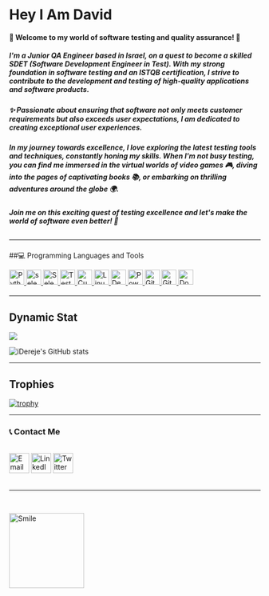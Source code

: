 # Hey I Am David

#### 🌟 Welcome to my world of software       testing and quality assurance! 🌟


##### I'm a Junior QA Engineer based in Israel, on a quest to become a skilled SDET (Software Development Engineer in Test). With my strong foundation in software testing and an ISTQB certification, I strive to contribute to the development and testing of high-quality applications and software products.

##### ✨ Passionate about ensuring that software not only meets customer requirements but also exceeds user expectations, I am dedicated to creating exceptional user experiences.

##### In my journey towards excellence, I love exploring the latest testing tools and techniques, constantly honing my skills. When I'm not busy testing, you can find me immersed in the virtual worlds of video games 🎮, diving into the pages of captivating books 📚, or embarking on thrilling adventures around the globe 🌍.

##### Join me on this exciting quest of testing excellence and let's make the world of software even better! 🚀

## <hr>

##💻 Programming  Languages and Tools 

<div align="left">

<a href="https://www.python.org">
  <img src="https://cdn.iconscout.com/icon/free/png-256/python-3521655-2945099.png" alt="Python" width="30" height="30" />
</a>

<a href="https://www.selenium.dev">
  <img src="https://img.icons8.com/?size=2x&id=VOnRj9vGpXV8&format=png" alt="selenium" width="30" height="30" />
</a>

<a href="https://www.selenium.dev/documentation/en/selenium_installation/installing_selenium_libraries/">
  <img src="https://img.icons8.com/?size=2x&id=WbhlkucPF3tZ&format=png" alt="Selenium Test Automation" width="30" height="30" />
</a>

<a href="https://testng.org">
  <img src="https://img.icons8.com/color/48/000000/test-tube-rack.png" alt="TestNG" width="30" height="30"/>
</a>

<a href="https://cucumber.io">
  <img src="https://img.icons8.com/color/48/000000/cucumber.png" alt="Cucumber" width="30" height="30"/>
</a>

<a href="https://www.linux.org/">
  <img src="https://img.icons8.com/color/48/000000/linux.png" alt="Linux" width="30" height="30"/>
</a>

<a href="https://www.debian.org/">
  <img src="https://img.icons8.com/color/48/000000/debian.png" alt="Debian" width="30" height="30"/>
</a>

<a href="https://docs.microsoft.com/en-us/powershell/">
  <img src="https://img.icons8.com/color/48/000000/powershell.png" alt="PowerShell" width="30" height="30"/>
</a>

<a href="https://git-scm.com">
  <img src="https://img.icons8.com/color/48/000000/git.png" alt="Git" width="30" height="30" />
</a>

<a href="https://github.com">
  <img src="https://img.icons8.com/color/48/000000/github.png" alt="GitHub" width="30" height="30" />
</a>

<a href="https://www.docker.com">
  <img src="https://img.icons8.com/color/48/000000/docker.png" alt="Docker" width="30" height="30"/>
</a>

</div>

#### <hr>
 
 

## Dynamic Stat 
 
 <a href=""> <img align="center" src="https://github-readme-stats-sigma-five.vercel.app/api/top-langs/?username=iDereje&theme=react&line_height=40&hide=css"/> </a>
 <br>
 

 
 ![iDereje's GitHub stats](https://github-readme-stats.vercel.app/api?username=iDereje&rank_icon=github&theme=radical)
 
 <hr>
 
## Trophies

 
  [![trophy](https://github-profile-trophy.vercel.app/?username=iDereje)](https://github.com/iDereje/github-profile-trophy)
  
 
<hr>
 
 
### 📞 Contact Me 
 
<br>

<div align="left">
  <a href="mailto:david.dereje@gmail.com"><img src="https://img.icons8.com/color/48/000000/gmail.png" alt="Email" width="40" height="40"/></a>
  <a href="https://www.linkedin.com/in/daviddereje/"><img src="https://img.icons8.com/color/48/000000/linkedin.png" alt="LinkedIn" width="40" height="40"/></a>
  <a href="https://twitter.com/david_dereje"><img src="https://img.icons8.com/color/48/000000/twitter.png" alt="Twitter" width="40" height="40"/></a>
</div>
 
 <br>
 <hr>
  <br>

<span>  <img src="https://img.icons8.com/?size=512&id=IFmZRpbkaJYA&format=png" alt="Smile " width="150" height="150" />
